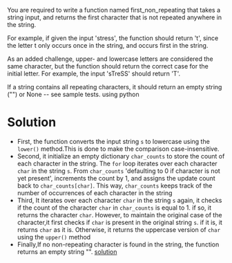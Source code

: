 You are required to write a function named first_non_repeating that takes a string input, and returns the first character that is not repeated anywhere in the string.

For example, if given the input 'stress', the function should return 't', since the letter t only occurs once in the string, and occurs first in the string.

As an added challenge, upper- and lowercase letters are considered the same character, but the function should return the correct case for the initial letter. For example, the input 'sTreSS' should return 'T'.

If a string contains all repeating characters, it should return an empty string ("") or None -- see sample tests. using python

# Solution

- First, the function converts the input string `s` to lowercase using the `lower()` method.This is done to make the comparison case-insensitive.
- Second, it initialize an empty dictionary `char_counts` to store the count of each character in the string.
The `for` loop iterates over each character `char` in the string `s`. From `char_counts` 'defaulting to 0 if character is not yet present', increments the count by 1, and assigns the update count back to `char_counts[char]`. This way, `char_counts` keeps track of the number of occurrences of each character in the string
- Third, It iterates over each character `char` in the string `s` again, it checks if the count of the character `char` in `char_counts` is equal to 1. if so, it returns the character `char`.
However, to maintain the original case of the character,it first checks if `char` is present in the original string `s`. if it is, it returns `char` as it is. Otherwise, it returns the uppercase version of `char` using the `upper()` method
- Finally,If no non-repeating character is found in the string, the function returns an empty string "". [solution]()